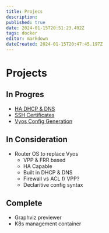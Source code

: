 ```yaml
---
title: Projecs
description: 
published: true
date: 2024-01-15T20:51:23.492Z
tags: docker
editor: markdown
dateCreated: 2024-01-15T20:47:45.197Z
---
```


# Projects
## In Progres
- [HA DHCP & DNS](/projects/ha-dhcp-dns)
- [SSH Certificates](/projects/ssh-certs)
- [Vyos Config Generation](/projects/vyos)
## In Consideration
- Router OS to replace Vyos
  - VPP & FRR based
  - HA Capable
  - Built in DHCP & DNS
  - Firewall vs ACL f/ VPP?
  - Declaritive config syntax
## Complete
- Graphviz previewer
- K8s management container